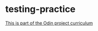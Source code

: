 # testing-practice

[This is part of the Odin project curriculum](https://www.theodinproject.com/lessons/javascript-testing-practice)